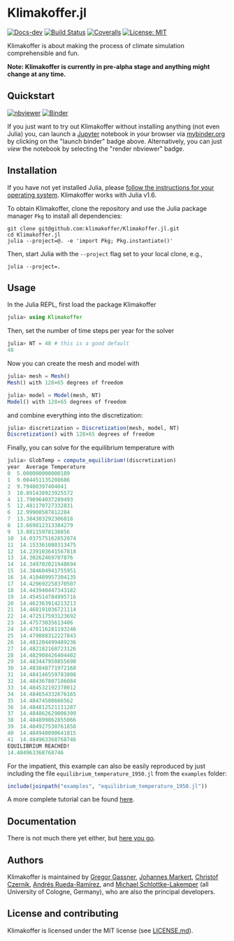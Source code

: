 # Klimakoffer.jl

[![Docs-dev](https://img.shields.io/badge/docs-dev-blue.svg)](https://klimakoffer.github.io/Klimakoffer.jl/dev)
[![Build Status](https://github.com/klimakoffer/Klimakoffer.jl/workflows/CI/badge.svg)](https://github.com/klimakoffer/Klimakoffer.jl/actions?query=workflow%3ACI)
[![Coveralls](https://coveralls.io/repos/github/klimakoffer/Klimakoffer.jl/badge.svg?branch=main)](https://coveralls.io/github/klimakoffer/Klimakoffer.jl?branch=main)
[![License: MIT](https://img.shields.io/badge/License-MIT-success.svg)](https://opensource.org/licenses/MIT)
<!-- [![DOI](https://zenodo.org/badge/DOI/10.5281/zenodo.5221552.svg)](https://doi.org/10.5281/zenodo.5221552) -->

Klimakoffer is about making the process of climate simulation comprehensible and fun.

**Note: Klimakoffer is currently in pre-alpha stage and anything might change at any time.**

## Quickstart
[![nbviewer](https://raw.githubusercontent.com/jupyter/design/master/logos/Badges/nbviewer_badge.svg)](https://nbviewer.jupyter.org/github/klimakoffer/Klimakoffer.jl/blob/main/demo.ipynb)
[![Binder](https://mybinder.org/badge_logo.svg)](https://mybinder.org/v2/gh/klimakoffer/Klimakoffer.jl/HEAD?filepath=demo.ipynb)

If you just want to try out Klimakoffer without installing anything (not even
Julia) you, can launch a [Jupyter](https://jupyter.org/) notebook in your
browser via [mybinder.org](https://mybinder.org/) by clicking on the "launch binder" badge above.
Alternatively, you can just *view* the notebook by selecting the "render nbviewer" badge.

## Installation
If you have not yet installed Julia, please
[follow the instructions for your operating system](https://julialang.org/downloads/platform/).
Klimakoffer works with Julia v1.6.

To obtain Klimakoffer, clone the repository and use the Julia package manager
`Pkg` to install all dependencies:
```shell
git clone git@github.com:klimakoffer/Klimakoffer.jl.git
cd Klimakoffer.jl
julia --project=@. -e 'import Pkg; Pkg.instantiate()'
```
Then, start Julia with the `--project` flag set to your local clone, e.g.,
```shell
julia --project=.
```

## Usage
In the Julia REPL, first load the package Klimakoffer
```julia
julia> using Klimakoffer
```
Then, set the number of time steps per year for the solver
```julia
julia> NT = 48 # this is a good default
48
```
Now you can create the mesh and model with
```julia
julia> mesh = Mesh()
Mesh() with 128×65 degrees of freedom

julia> model = Model(mesh, NT)
Model() with 128×65 degrees of freedom
```
and combine everything into the discretization:
```julia
julia> discretization = Discretization(mesh, model, NT)
Discretization() with 128×65 degrees of freedom
```
Finally, you can solve for the equilibrium temperature with
```julia
julia> GlobTemp = compute_equilibrium!(discretization)
year  Average Temperature
0  5.000000000000189
1  9.004451135208686
2  9.79480397404041
3  10.891438923925572
4  11.790964037289493
5  12.481170727332831
6  12.99908587812284
7  13.384303292306818
8  13.669812313384279
9  13.88115978138856
10  14.037575162852074
11  14.153361080313475
12  14.239103641567818
13  14.30262469707876
14  14.349702021948694
15  14.384604941755951
16  14.410489957304135
17  14.429692258370507
18  14.443940447343182
19  14.454514784995716
20  14.462363914213213
21  14.468191036721114
22  14.472517593123692
23  14.47573035613406
24  14.478116281193246
25  14.479888312227843
26  14.481204499489236
27  14.482182168723126
28  14.482908426404402
29  14.483447950855698
30  14.483848771972168
31  14.484146559783808
32  14.484367807186084
33  14.484532192378012
34  14.484654332676165
35  14.48474508666562
36  14.484812521111287
37  14.484862629006399
38  14.484899862855066
39  14.484927530761858
40  14.484948090641815
41  14.484963368768746
EQUILIBRIUM REACHED!
14.484963368768746
```

For the impatient, this example can also be easily reproduced by just including
the file `equilibrium_temperature_1950.jl` from the `examples` folder:
```julia
include(joinpath("examples", "equilibrium_temperature_1950.jl"))
```
A more complete tutorial can be found [here](https://nbviewer.org/urls/gist.githubusercontent.com/jmark/bd7d5b8ba88d1915e966c417b61d0637/raw/klimakoffer.ipynb).

## Documentation
There is not much there yet either, but
[here you go](https://klimakoffer.github.io/Klimakoffer.jl/dev).

## Authors
Klimakoffer is maintained by
[Gregor Gassner](https://www.mi.uni-koeln.de/NumSim/gassner),
[Johannes Markert](https://www.mi.uni-koeln.de/NumSim/markert),
[Christof Czernik](https://www.mi.uni-koeln.de/NumSim/christof-czernik),
[Andrés Rueda-Ramírez](https://www.mi.uni-koeln.de/NumSim/dr-andres-rueda-ramirez),
and
[Michael Schlottke-Lakemper](https://www.mi.uni-koeln.de/NumSim/schlottke-lakemper)
(all University of Cologne, Germany),
who are also the principal developers.

## License and contributing
Klimakoffer is licensed under the MIT license (see [LICENSE.md](LICENSE.md)).
